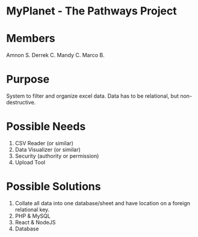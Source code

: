 # MyPlanet - The Pathways Project

# Members
Amnon S.
Derrek C.
Mandy C.
Marco B.

# Purpose
System to filter and organize excel data. Data has to be relational, but non-destructive.

# Possible Needs
1. CSV Reader (or similar)
2. Data Visualizer (or similar)
3. Security (authority or permission)
4. Upload Tool

# Possible Solutions
1. Collate all data into one database/sheet and have location on a foreign relational key.
2. PHP & MySQL
3. React & NodeJS
4. Database


